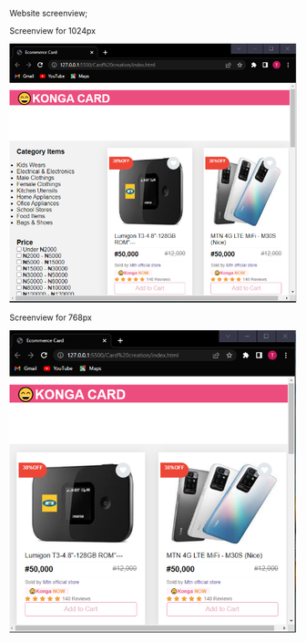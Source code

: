 Website screenview;

Screenview for 1024px

![CHEESE!](image1/card1_1024px.png)


Screenview for 768px

![CHEESE!](image1/card2_768px.png)
